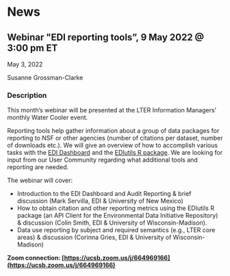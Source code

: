 # News

## Webinar "EDI reporting tools”, 9 May 2022 @ 3:00 pm ET

May 3, 2022

Susanne Grossman-Clarke

### Description

This month’s webinar will be presented at the LTER Information Managers' monthly Water Cooler event.

Reporting tools help gather information about a group of data packages for reporting to NSF or other agencies (number of citations per dataset, number of downloads etc.). We will give an overview of how to accomplish various tasks with the [EDI Dashboard](https://edirepository.org/resources/the-edi-dashboard/) and the [EDIutils R package](https://docs.ropensci.org/EDIutils/). We are looking for input from our User Community regarding what additional tools and reporting are needed.

The webinar will cover:

* Introduction to the EDI Dashboard and Audit Reporting & brief discussion (Mark Servilla, EDI & University of New Mexico)
* How to obtain citation and other reporting metrics using the EDIutils R package (an API Client for the Environmental Data Initiative Repository) & discussion (Colin Smith, EDI & University of Wisconsin-Madison).
* Data use reporting by subject and required semantics (e.g., LTER core areas) & discussion (Corinna Gries, EDI & University of Wisconsin-Madison)

**Zoom connection: [https://ucsb.zoom.us/j/664969166](https://ucsb.zoom.us/j/664969166)**

<!-- News -->
